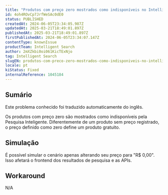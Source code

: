 ```yaml
---
title: "Produtos com preço zero mostrados como indisponíveis no Intelligent Search"
id: 4oh4ROvCp7JrfWeSAc0dE0
status: PUBLISHED
createdAt: 2024-06-05T23:34:05.987Z
updatedAt: 2025-03-21T18:49:01.897Z
publishedAt: 2025-03-21T18:49:01.897Z
firstPublishedAt: 2024-06-05T23:34:07.147Z
contentType: knownIssue
productTeam: Intelligent Search
author: 2mXZkbi0oi061KicTExNjo
tag: Intelligent Search
slugEN: produtos-com-preco-zero-mostrados-como-indisponiveis-no-intelligent-search
locale: pt
kiStatus: Fixed
internalReference: 1045184
---
```


## Sumário

<div class="alert alert-info">
  <p>Este problema conhecido foi traduzido automaticamente do inglês.</p>
</div>


Os produtos com preço zero são mostrados como indisponíveis pela Pesquisa Inteligente. Diferentemente de um produto sem preço registrado, o preço definido como zero define um produto gratuito.

## Simulação


É possível simular o cenário apenas alterando seu preço para "R$ 0,00". Isso afetará o frontend dos resultados de pesquisa e as APIs.



## Workaround


N/A




